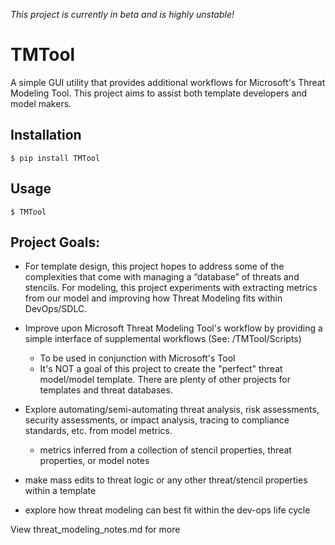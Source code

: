 *This project is currently in beta and is highly unstable!*

# TMTool

A simple GUI utility that provides additional workflows for Microsoft's Threat Modeling Tool. This project aims to assist both template developers and model makers.

## Installation

```
$ pip install TMTool
```

## Usage

```
$ TMTool
```



## Project Goals:

 - For template design, this project hopes to address some of the complexities that come with managing a “database” of threats and stencils. For modeling, this project experiments with extracting metrics from our model and improving how Threat Modeling fits within DevOps/SDLC.

 - Improve upon Microsoft Threat Modeling Tool's workflow by providing a simple interface of supplemental workflows (See: /TMTool/Scripts)

    - To be used in conjunction with Microsoft's Tool
    - It's NOT a goal of this project to create the "perfect" threat model/model template. There are plenty of other projects for templates and threat databases.

 - Explore automating/semi-automating threat analysis, risk assessments, security assessments, or impact analysis, tracing to compliance standards, etc. from model metrics.

    - metrics inferred from a collection of stencil properties, threat properties, or model notes

 - make mass edits to threat logic or any other threat/stencil properties within a template

 - explore how threat modeling can best fit within the dev-ops life cycle

   

View threat_modeling_notes.md for more

